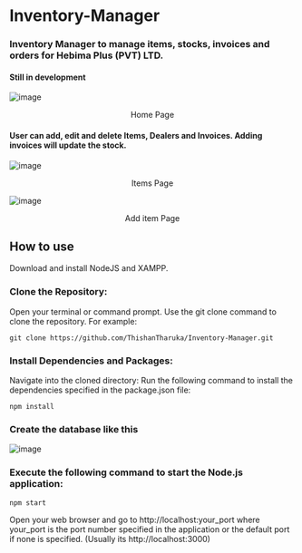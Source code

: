 # Inventory-Manager

### Inventory Manager to manage items, stocks, invoices and orders for Hebima Plus (PVT) LTD.
#### Still in development

![image](https://github.com/ThishanTharuka/Inventory-Manager/assets/98091563/66b20b8f-aae6-4f07-a4b6-44c825990bf2)
<p align="center" >Home Page</p>


#### User can add, edit and delete Items, Dealers and Invoices. Adding invoices will update the stock.
![image](https://github.com/ThishanTharuka/Inventory-Manager/assets/98091563/c50f7a34-e663-4bb5-9258-1c6eea522b8d)
<p align="center" >Items Page</p>

![image](https://github.com/ThishanTharuka/Inventory-Manager/assets/98091563/094dd80a-19e5-4971-9b40-7e3b4ee4a735)
<p align="center" >Add item Page</p>

## How to use
Download and install NodeJS and XAMPP.

### Clone the Repository:

Open your terminal or command prompt.
Use the git clone command to clone the repository. For example:
```
git clone https://github.com/ThishanTharuka/Inventory-Manager.git
```
### Install Dependencies and Packages:

Navigate into the cloned directory:
Run the following command to install the dependencies specified in the package.json file:
```
npm install
```
### Create the database like this
![image](https://github.com/ThishanTharuka/Inventory-Manager/assets/98091563/10a01d2a-9c54-436e-b7c2-70a153d8b531)


### Execute the following command to start the Node.js application:
```
npm start
```
Open your web browser and go to http://localhost:your_port where your_port is the port number specified in the application or the default port if none is specified. (Usually its http://localhost:3000)
